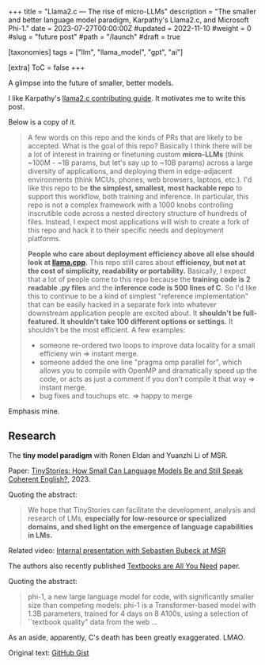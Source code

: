 +++
title = "Llama2.c — The rise of micro-LLMs"
description = "The smaller and better language model paradigm, Karpathy's Llama2.c, and Microsoft Phi-1."
date = 2023-07-27T00:00:00Z
#updated = 2022-11-10
#weight = 0
#slug = "future post"
#path = "/launch"
#draft = true

[taxonomies]
tags = ["llm", "llama_model", "gpt", "ai"]

[extra]
ToC = false
+++

A glimpse into the future of smaller, better models.

I like Karpathy's [llama2.c contributing guide](https://github.com/karpathy/llama2.c/tree/master#contributing). It motivates me to write this post.

Below is a copy of it.

> A few words on this repo and the kinds of PRs that are likely to be accepted. What is the goal of this repo? Basically I think there will be a lot of interest in training or finetuning custom **micro-LLMs** (think ~100M - ~1B params, but let's say up to ~10B params) across a large diversity of applications, and deploying them in edge-adjacent environments (think MCUs, phones, web browsers, laptops, etc.). I'd like this repo to be **the simplest, smallest, most hackable repo** to support this workflow, both training and inference. In particular, this repo is not a complex framework with a 1000 knobs controlling inscrutible code across a nested directory structure of hundreds of files. Instead, I expect most applications will wish to create a fork of this repo and hack it to their specific needs and deployment platforms.
>
> **People who care about deployment efficiency above all else should look at [llama.cpp](https://github.com/ggerganov/llama.cpp).** This repo still cares about **efficiency, but not at the cost of simplicity, readability or portability.** Basically, I expect that a lot of people come to this repo because the **training code is 2 readable .py files** and the **inference code is 500 lines of C**. So I'd like this to continue to be a kind of simplest "reference implementation" that can be easily hacked in a separate fork into whatever downstream application people are excited about. It **shouldn't be full-featured. It shouldn't take 100 different options or settings.** It shouldn't be the most efficient. A few examples:
>
> - someone re-ordered two loops to improve data locality for a small efficieny win => instant merge.
> - someone added the one line "pragma omp parallel for", which allows you to compile with OpenMP and dramatically speed up the code, or acts as just a comment if you don't compile it that way => instant merge.
> - bug fixes and touchups etc. => happy to merge

Emphasis mine.

## Research

The **tiny model paradigm** with Ronen Eldan and Yuanzhi Li of MSR.

Paper: [TinyStories: How Small Can Language Models Be and Still Speak Coherent English?](https://arxiv.org/abs/2305.07759), 2023.

Quoting the abstract:

> We hope that TinyStories can facilitate the development, analysis and research of LMs, **especially for low-resource or specialized domains, and shed light on the emergence of language capabilities in LMs.**

Related video: [Internal presentation with Sebastien Bubeck at MSR](https://youtu.be/iNhrW0Nt7zs)

The authors also recently published [Textbooks are All You Need](https://arxiv.org/abs/2306.11644) paper.

Quoting the abstract:

> phi-1, a new large language model for code, with significantly smaller size than competing models: phi-1 is a Transformer-based model with 1.3B parameters, trained for 4 days on 8 A100s, using a selection of ``textbook quality" data from the web ...

As an aside, apparently, C's death has been greatly exaggerated. LMAO.

Original text: [GitHub Gist](https://gist.github.com/cedrickchee/462e8661d9c231deb90513849778e8fc)
